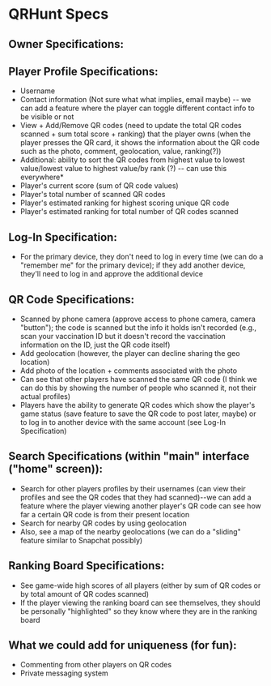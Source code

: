 # QRHunt Specs

## Owner Specifications: 


## Player Profile Specifications:
- Username 
- Contact information (Not sure what what implies, email maybe) -- we can add a feature where the player can toggle different contact info to be visible or not 
- View + Add/Remove QR codes (need to update the total QR codes scanned + sum total score + ranking) that the player owns (when the player presses the QR card, it shows the information about the QR code such as the photo, comment, geolocation, value, ranking(?))
 - Additional: ability to sort the QR codes from highest value to lowest value/lowest value to highest value/by rank (?) -- can use this everywhere*
- Player's current score (sum of QR code values)
- Player's total number of scanned QR codes 
- Player's estimated ranking for highest scoring unique QR code 
- Player's estimated ranking for total number of QR codes scanned 

## Log-In Specification:
- For the primary device, they don't need to log in every time (we can do a "remember me" for the primary device); if they add another device, they'll need to log in and approve the additional device 

## QR Code Specifications:
- Scanned by phone camera (approve access to phone camera, camera "button"); the code is scanned but the info it holds isn't recorded (e.g., scan your vaccination ID but it doesn't record the vaccination information on the ID, just the QR code itself) 
- Add geolocation (however, the player can decline sharing the geo location) 
- Add photo of the location + comments associated with the photo 
- Can see that other players have scanned the same QR code (I think we can do this by showing the number of people who scanned it, not their actual profiles) 
- Players have the ability to generate QR codes which show the player's game status (save feature to save the QR code to post later, maybe) or to log in to another device with the same account (see Log-In Specification)

## Search Specifications (within "main" interface ("home" screen)):
- Search for other players profiles by their usernames (can view their profiles and see the QR codes that they had scanned)--we can add a feature where the player viewing another player's QR code can see how far a certain QR code is from their present location 
- Search for nearby QR codes by using geolocation 
 - Also, see a map of the nearby geolocations (we can do a "sliding" feature similar to Snapchat possibly) 

## Ranking Board Specifications:
- See game-wide high scores of all players (either by sum of QR codes or by total amount of QR codes scanned)
- If  the player viewing the ranking board can see themselves, they should be personally "highlighted" so they know where they are in the ranking board

## What we could add for uniqueness (for fun):
- Commenting from other players on QR codes
- Private messaging system 
